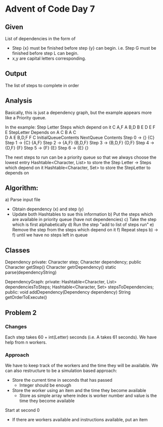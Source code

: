 # Advent of Code Day 7
## Given
List of dependencies in the form of
  * Step {x} must be finished before step {y} can begin. i.e. Step G must be finished before step L can begin.
  * x,y are capital letters corresponding.
## Output
The list of steps to complete in order

## Analysis
Basically, this is just a dependency graph, but the example appears more like a Priority queue.

In the example:
Step Letter    Steps which depend on it
C              A,F
A              B,D
B              E
D              E
F              E
StepLetter     Depends on
A              C
B              A
C              
D              A
E              B,D,F
F              C
          InitialQueueContents       NextQueue Contents
Step 0 -> {}                         {C}
Step 1 -> {C}                        {A,F}
Step 2 -> {A,F}                      {B,D,F}
Step 3 -> {B,D,F}                    {D,F}
Step 4 -> {D,F}                      {F}
Step 5 -> {F}                        {E}
Step 6 -> {E}                        {}

The next steps to run can be a priority queue so that we always choose the lowest entry
Hashtable<Character, List<Character>> to store the Step Letter -> Steps which depend on it
Hashtable<Character, Set<Character>> to store the StepLetter to depends on

## Algorithm:
a) Parse input file
  * Obtain dependency (x) and step (y)
  * Update both Hashtables to sue this information
b) Put the steps which are available in priority queue (have not dependencies)
c) Take the step which is first alphabetically
d) Run the step "add to list of steps run"
e) Remove the step from the steps which depend on it
f) Repeat steps b) -> f) until we have no steps left in queue

## Classes
Dependency
private:
Character step;
Character dependency;
public
Character getStep()
Character getrDependency()
static parse(dependencyString)

DependencyGraph:
private:
  Hashtable<Character, List<Character>> dependenciesToSteps;
  Hashtable<Character, Set<Character>> stepsToDependencies;
public:
  void addDependency(Dependency dependency)
  String getOrderToExecute()

## Problem 2
### Changes
Each step takes 60 + int(Letter) seconds (i.e. A takes 61 seconds).
We have help from n workers.

### Approach
We have to keep track of the workers and the time they will be available.
We can also restructure to be a simulation based approach:
- Store the current time in seconds that has passed
  - Integer should be enough
- Store the worker using an item and the time they become available
  - Store as simple array where  index is worker number and value is the time they become available
  

Start at second 0
* If there are workers available and instructions available, put an item
